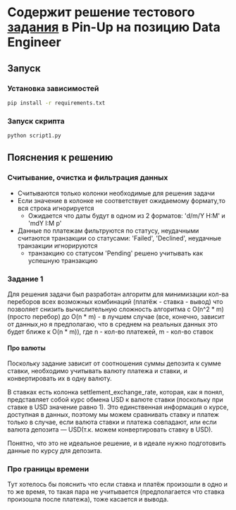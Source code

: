 # Содержит решение тестового [задания](task.txt) в Pin-Up на позицию Data Engineer

## Запуск

### Установка зависимостей

```sh
pip install -r requirements.txt
```

### Запуск скрипта

```sh
python script1.py
```

## Пояснения к решению

### Считывание, очистка и фильтрация данных

- Считываются только колонки необходимые для решения задачи
- Если значение в колонке не соответствует ожидаемому формату,то вся строка игнорируется
    * Ожидается что даты будут в одном из 2 форматов: 'd/m/Y H:M' и 'mdY I:M p'
- Данные по платежам фильтруются по статусу, неудачными считаются транзакции со статусами: 'Failed', 'Declined',
  неудачные транзакции игнорируются
    * транзакцию со статусом 'Pending' решено учитывать как успешную транзакцию

### Задание 1

Для решения задачи был разработан алгоритм для минимизации кол-ва переборов всех возможных комбинаций
(платёж - ставка - вывод) что позволяет снизить вычислительную сложность алгоритма с O(n^2 * m) (просто перебор) до
O(n * m) - в лучшем случае (все, конечно, зависит от данных,но я предполагаю, что в среднем на реальных данных это будет
ближе к O(n * m)), где n - кол-во платежей, m - кол-во ставок

#### Про валюты

Поскольку задание зависит от соотношения суммы депозита к сумме ставки, необходимо учитывать валюту платежа и ставки, и
конвертировать их в одну валюту.

В ставках есть колонка settlement_exchange_rate, которая, как я понял, представляет собой курс обмена USD к валюте
ставки (поскольку при ставке в USD значение равно 1). Это единственная информация о курсе, доступная в данных, поэтому
мы можем сравнивать ставку и платеж только в случае, если валюта ставки и платежа совпадают, или если валюта депозита —
USD(т.к. можем конвертировать ставку в USD).

Понятно, что это не идеальное решение, и в идеале нужно подготовить данные по курсу для депозита.

### Про границы времени

Тут хотелось бы пояснить что если ставка и платёж произошли в одно и то же время, то такая пара не учитывается
(предполагается что ставка произошла после платежа), тоже касается и вывода.


    
